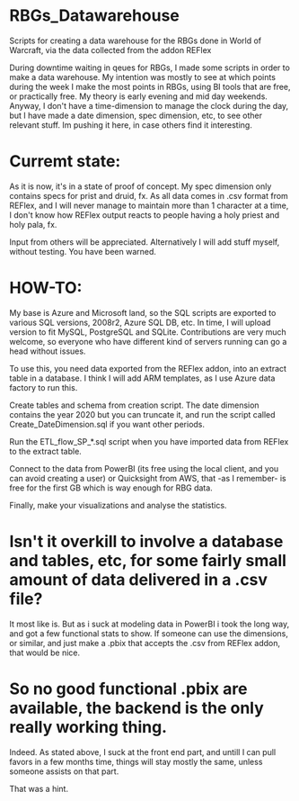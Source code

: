 # RBGs_Datawarehouse
Scripts for creating a data warehouse for the RBGs done in World of Warcraft, via the data collected from the addon REFlex


During downtime waiting in qeues for RBGs, I made some scripts in order to make a data warehouse. My intention was mostly to see at which points during the week I make the most points in RBGs, using BI tools that are free, or practically free. My theory is early evening and mid day weekends. Anyway, I don't have a time-dimension to manage the clock during the day, but I have made a date dimension, spec dimension, etc, to see other relevant stuff. 
Im pushing it here, in case others find it interesting.

# Curremt state:
As it is now, it's in a state of proof of concept. My spec dimension only contains specs for prist and druid, fx. As all data comes in .csv format from REFlex, and I will never manage to maintain more than 1 character at a time, I don't know how REFlex output reacts to people having a holy priest and holy pala, fx. 

Input from others will be appreciated. Alternatively I will add stuff myself, without testing. You have been warned.

# HOW-TO:

My base is Azure and Microsoft land, so the SQL scripts are exported to various SQL versions, 2008r2, Azure SQL DB, etc. In time, I will upload version to fit MySQL, PostgreSQL and SQLite. Contributions are very much welcome, so everyone who have different kind of servers running can go a head without issues.

To use this, you need data exported from the REFlex addon, into an extract table in a database. I think I will add ARM templates, as I use Azure data factory to run this.

Create tables and schema from creation script. The date dimension contains the year 2020 but you can truncate it, and run the script called Create_DateDimension.sql if you want other periods. 

Run the ETL_flow_SP_\*.sql script when you have imported data from REFlex to the extract table.

Connect to the data from PowerBI (its free using the local client, and you can avoid creating a user) or Quicksight from AWS, that -as I remember- is free for the first GB which is way enough for RBG data.

Finally, make your visualizations and analyse the statistics.

# Isn't it overkill to involve a database and tables, etc, for some fairly small amount of data delivered in a .csv file?

It most like is. But as i suck at modeling data in PowerBI i took the long way, and got a few functional stats to show. If someone can use the dimensions, or similar, and just make a .pbix that accepts the .csv from REFlex addon, that would be nice.

# So no good functional .pbix are available, the backend is the only really working thing.

Indeed. As stated above, I suck at the front end part, and untill I can pull favors in a few months time, things will stay mostly the same, unless someone assists on that part. 

That was a hint.
